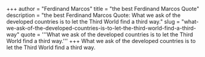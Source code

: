 +++
author = "Ferdinand Marcos"
title = "the best Ferdinand Marcos Quote"
description = "the best Ferdinand Marcos Quote: What we ask of the developed countries is to let the Third World find a third way."
slug = "what-we-ask-of-the-developed-countries-is-to-let-the-third-world-find-a-third-way"
quote = '''What we ask of the developed countries is to let the Third World find a third way.'''
+++
What we ask of the developed countries is to let the Third World find a third way.
